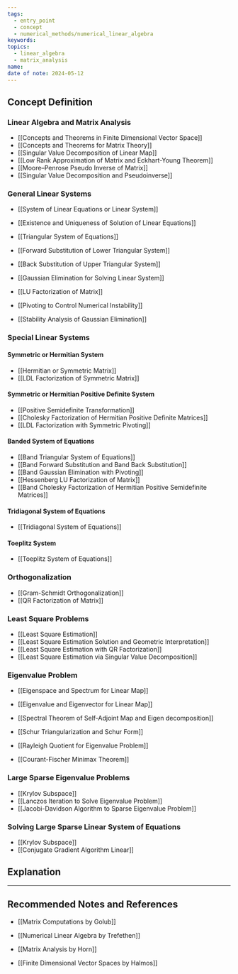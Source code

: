 ```yaml
---
tags:
  - entry_point
  - concept
  - numerical_methods/numerical_linear_algebra
keywords: 
topics:
  - linear_algebra
  - matrix_analysis
name: 
date of note: 2024-05-12
---
```


## Concept Definition

### Linear Algebra and Matrix Analysis

- [[Concepts and Theorems in Finite Dimensional Vector Space]]
- [[Concepts and Theorems for Matrix Theory]]
- [[Singular Value Decomposition of Linear Map]]
- [[Low Rank Approximation of Matrix and Eckhart-Young Theorem]]
- [[Moore–Penrose Pseudo Inverse of Matrix]]
- [[Singular Value Decomposition and Pseudoinverse]]

### General Linear Systems

- [[System of Linear Equations or Linear System]]
- [[Existence and Uniqueness of Solution of Linear Equations]]

- [[Triangular System of Equations]]
- [[Forward Substitution of Lower Triangular System]]
- [[Back Substitution of Upper Triangular System]]

- [[Gaussian Elimination for Solving Linear System]]
- [[LU Factorization of Matrix]]
- [[Pivoting to Control Numerical Instability]]
- [[Stability Analysis of Gaussian Elimination]]

### Special Linear Systems

#### Symmetric or Hermitian System 

- [[Hermitian or Symmetric Matrix]]
- [[LDL Factorization of Symmetric Matrix]]

#### Symmetric or Hermitian Positive Definite System 

- [[Positive Semidefinite Transformation]]
- [[Cholesky Factorization of Hermitian Positive Definite Matrices]]
- [[LDL Factorization with Symmetric Pivoting]]

#### Banded System of Equations

- [[Band Triangular System of Equations]]
- [[Band Forward Substitution and Band Back Substitution]]
- [[Band Gaussian Elimination with Pivoting]]
- [[Hessenberg LU Factorization of Matrix]]
- [[Band Cholesky Factorization of Hermitian Positive Semidefinite Matrices]]

#### Tridiagonal System of Equations

- [[Tridiagonal System of Equations]]

#### Toeplitz System

- [[Toeplitz System of Equations]]



### Orthogonalization 

- [[Gram-Schmidt Orthogonalization]]
- [[QR Factorization of Matrix]]

### Least Square Problems

- [[Least Square Estimation]]
- [[Least Square Estimation Solution and Geometric Interpretation]]
- [[Least Square Estimation with QR Factorization]]
- [[Least Square Estimation via Singular Value Decomposition]]


### Eigenvalue Problem

- [[Eigenspace and Spectrum for Linear Map]]
- [[Eigenvalue and Eigenvector for Linear Map]]
- [[Spectral Theorem of Self-Adjoint Map and Eigen decomposition]]
- [[Schur Triangularization and Schur Form]]


- [[Rayleigh Quotient for Eigenvalue Problem]]
- [[Courant-Fischer Minimax Theorem]]

### Large Sparse Eigenvalue Problems

- [[Krylov Subspace]]
- [[Lanczos Iteration to Solve Eigenvalue Problem]]
- [[Jacobi-Davidson Algorithm to Sparse Eigenvalue Problem]]


### Solving Large Sparse Linear System of Equations

- [[Krylov Subspace]]
- [[Conjugate Gradient Algorithm Linear]]







## Explanation





-----------
##  Recommended Notes and References


- [[Matrix Computations by Golub]]
- [[Numerical Linear Algebra by Trefethen]]

- [[Matrix Analysis by Horn]]
- [[Finite Dimensional Vector Spaces by Halmos]]
